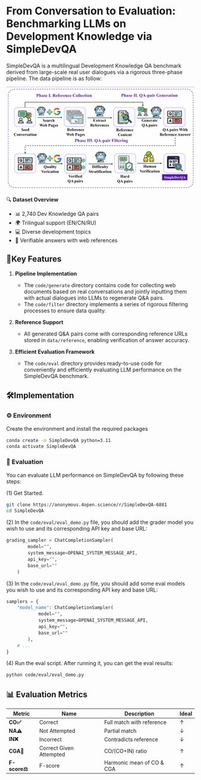 From Conversation to Evaluation: Benchmarking LLMs on Development Knowledge via SimpleDevQA
=============

SimpleDevQA is a multilingual Development Knowledge QA benchmark derived from large-scale real user dialogues via a rigorous three-phase pipeline. 
The data pipeline is as follow:

![](figure/pipeline.png)

🔍 **Dataset Overview**  
- 📊 2,740 Dev Knowledge QA pairs  
- 🌍 Trilingual support (EN/CN/RU)  
- 💻 Diverse development topics  
- 🔗 Verifiable answers with web references 

## 🚀Key Features

1. **Pipeline Implementation**  
   - The `code/generate` directory contains code for collecting web documents based on real conversations and jointly inputting them with actual dialogues into LLMs to regenerate Q&A pairs.  
   - The `code/filter` directory implements a series of rigorous filtering processes to ensure data quality.

2. **Reference Support**  
   - All generated Q&A pairs come with corresponding reference URLs stored in `data/reference`, enabling verification of answer accuracy.

3. **Efficient Evaluation Framework**  
   - The `code/eval` directory provides ready-to-use code for conveniently and efficiently evaluating LLM performance on the SimpleDevQA benchmark.
   
🛠️Implementation
-------------
### ⚙️ Environment
Create the environment and install the required packages
```bash
conda create -n SimpleDevQA python=3.11
conda activate SimpleDevQA
```
### 🧪 Evaluation
You can evaluate LLM performance on SimpleDevQA by following these steps:

(1) Get Started.
```bash
git clone https://anonymous.4open.science/r/SimpleDevQA-6881
cd SimpleDevQA
```

(2) In the `code/eval/eval_demo.py` file, you should add the grader model you wish to use and its corresponding API key and base URL:
```python
grading_sampler = ChatCompletionSampler(
        model="",
        system_message=OPENAI_SYSTEM_MESSAGE_API,  
        api_key="",
        base_url=""
    )
```

(3) In the `code/eval/eval_demo.py` file, you should add some eval models you wish to use and its corresponding API key and base URL:
```python
samplers = { 
    "model_name": ChatCompletionSampler(
            model="",
            system_message=OPENAI_SYSTEM_MESSAGE_API,  
            api_key="",
            base_url=""
        ),
    # ...
}
```

(4) Run the eval script. After running it, you can get the eval results:
```bash
python code/eval/eval_demo.py
```


## 📊 Evaluation Metrics
| Metric      | Name | Description | Ideal |
|-------------|------|-------------|-------|
| **CO✅**      | Correct | Full match with reference | ↑ |
| **NA⚠️**      | Not Attempted | Partial match | ↓ |
| **IN❌**      | Incorrect | Contradicts reference | ↓ |
| **CGA🎯**     | Correct Given Attempted | CO/(CO+IN) ratio | ↑ |
| **F-score⚖️** | F-score | Harmonic mean of CO & CGA | ↑ |

